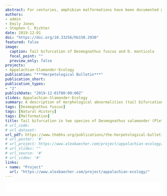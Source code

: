 ```yaml
---
abstract: For centuries, amphibian malformations have been documented globally and in veritable detail, particularly in anurans. Although, rarely have malformations been documented in caudates, primarily manifesting as post-larval tail malformations (i.e. bifurcation and duplication). Furthermore, among the caudate families in which malformations have been reported, the Plethodontidae - the largest caudate family - has been apparently underrepresented, with only three of the > 470 species documented to exhibit malformations. Previously, tail bifurcation within the genus Desmognathus (Plethodontidae) has only been reported in D. fuscus (Rafinesque, 1820). We report here tail bifurcation in natural populations of D. ochrophaeus (Cope 1859) and D. monticola (Dunn 1916). To our knowledge, these observations represent the first reports of tail bifurcation in either species.
authors:
- admin
- Emily Jones
- Stephen C. Richter
date: 2019-12-01
doi: "https://doi.org/10.33256/hb150.2930"
featured: false
image:
  caption: Tail bifurcation of Desmognathus fuscus and D. monticola
  focal_point: ""
  preview_only: false
projects:
- Appalachian-Slamander-Ecology
publication: "***Herpetological Bulletin***"
publication_short:
publication_types:
- "2"
publishDate: "2019-12-01T00:00:00Z"
slides: Appalachian-Slamander-Ecology
summary: A description of morphological abnormalities (tail bifurcation) in Plethodontid salamanders. 
tags: [Desmognathus fuscus]
tags: [Natural History]
tags: [Malformation] 
title: Tail bifurcation in two species of Desmognathus salamander (Plethodontidae) in southeastern Kentucky, USA
# url_code: 
# url_dataset: 
url_pdf: https://www.thebhs.org/publications/the-herpetological-bulletin/issue-number-150-winter-2019/2013-08-tail-bifurcation-in-two-species-of-i-desmognathus-i-salamander-caudata-plethodontidae-in-south-eastern-kentucky-usa/file 
# url_poster: '#'
# url_project: https://www.alexbaecher.com/project/appalachian-ecology/
# url_slides: ""
# url_source: '#'
# url_video: '#'
links:
- name: "Project"
  url: "https://www.alexbaecher.com/project/appalachian-ecology/"
---
```


<html>
  <style>
    section {
        background: white;
        color: black;
        border-radius: 1em;
        padding: 1em;
        left: 50% }
    #inner {
        display: inline-block;
        display: flex;
        align-items: center;
        justify-content: center }
  </style>
  <section>
    <div id="inner">
      <script type='text/javascript' src='https://d1bxh8uas1mnw7.cloudfront.net/assets/embed.js'></script>
        <span style="float:left"; 
          class="__dimensions_badge_embed__" 
          data-doi="10.33256/hb150.2930" 
          data-hide-zero-citations="true" 
          data-legend="always">
        </span>
      <script async src="https://badge.dimensions.ai/badge.js" charset="utf-8"></script>
        <div  style="float:right"; 
          data-link-target="_blank" 
          data-badge-details="right" 
          data-badge-type="medium-donut"
          data-doi="10.33256/hb150.2930"   
          data-condensed="true" 
          data-hide-no-mentions="true" 
          class="altmetric-embed">
        </div>
</section>
